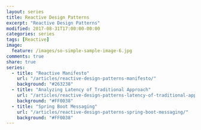 ```yaml
---
layout: series
title: Reactive Design Patterns
excerpt: "Reactive Design Patterns"
modified: 2017-08-31T17:00:00-00:00
categories: series
tags: [Reactive]
image:
  feature: /images/so-simple-sample-image-6.jpg
comments: true
share: true
series:
  - title: "Reactive Manifesto"
    url: "/articles/reactive-design-patterns-manifesto/"
    background: "#263238"
  - title: "Analyzing Latency of Traditional Approach"
    url: "/articles/reactive-design-patterns-latency-of-traditional-approach/"
    background: "#FF0038"
  - title: "Spring Boot Messaging"
    url: "/articles/reactive-design-patterns-spring-boot-messaging/"
    background: "#FF0038"
---
```

